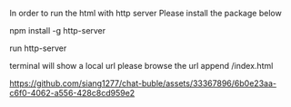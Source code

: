 In order to run the html with http server
Please install the package below

npm install -g http-server

run
http-server

terminal will show a local url
please browse the url append /index.html


https://github.com/siang1277/chat-buble/assets/33367896/6b0e23aa-c6f0-4062-a556-428c8cd959e2


